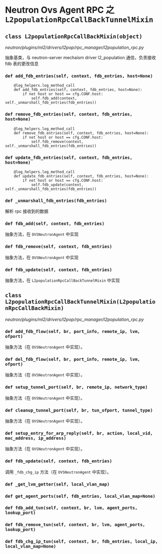 # Neutron Ovs Agent RPC 之 `L2populationRpcCallBackTunnelMixin`

## `class L2populationRpcCallBackMixin(object)`

*neutron/plugins/ml2/drivers/l2pop/rpc_manager/l2population_rpc.py*

抽象基类，与 neutron-server mechaism driver l2_population 通信，负责接收 fdb 表的更改信息

### `def add_fdb_entries(self, context, fdb_entries, host=None)`

```
    @log_helpers.log_method_call
    def add_fdb_entries(self, context, fdb_entries, host=None):
        if not host or host == cfg.CONF.host:
            self.fdb_add(context, self._unmarshall_fdb_entries(fdb_entries))
```

### `def remove_fdb_entries(self, context, fdb_entries, host=None)`

```
    @log_helpers.log_method_call
    def remove_fdb_entries(self, context, fdb_entries, host=None):
        if not host or host == cfg.CONF.host:
            self.fdb_remove(context, self._unmarshall_fdb_entries(fdb_entries))
```

### `def update_fdb_entries(self, context, fdb_entries, host=None)`

```
    @log_helpers.log_method_call
    def update_fdb_entries(self, context, fdb_entries, host=None):
        if not host or host == cfg.CONF.host:
            self.fdb_update(context, self._unmarshall_fdb_entries(fdb_entries))
```

### `def _unmarshall_fdb_entries(fdb_entries)`

解析 rpc 接收到的数据

### `def fdb_add(self, context, fdb_entries)`

抽象方法，在 `OVSNeutronAgent` 中实现

### `def fdb_remove(self, context, fdb_entries)`

抽象方法，在 `OVSNeutronAgent` 中实现

### `def fdb_update(self, context, fdb_entries)`

抽象方法，在 `L2populationRpcCallBackTunnelMixin` 中实现

## `class L2populationRpcCallBackTunnelMixin(L2populationRpcCallBackMixin)`

*neutron/plugins/ml2/drivers/l2pop/rpc_manager/l2population_rpc.py*

### `def add_fdb_flow(self, br, port_info, remote_ip, lvm, ofport)`

抽象方法（在 `OVSNeutronAgent` 中实现）。

### `def del_fdb_flow(self, br, port_info, remote_ip, lvm, ofport)`

抽象方法（在 `OVSNeutronAgent` 中实现）。

### `def setup_tunnel_port(self, br, remote_ip, network_type)`

抽象方法（在 `OVSNeutronAgent` 中实现）。

### `def cleanup_tunnel_port(self, br, tun_ofport, tunnel_type)`

抽象方法（在 `OVSNeutronAgent` 中实现）。

### `def setup_entry_for_arp_reply(self, br, action, local_vid, mac_address, ip_address)`

抽象方法（在 `OVSNeutronAgent` 中实现）。

### `def fdb_update(self, context, fdb_entries)`

调用 `_fdb_chg_ip` 方法（在 `OVSNeutronAgent` 中实现）。

### `def _get_lvm_getter(self, local_vlan_map)`


### `def get_agent_ports(self, fdb_entries, local_vlan_map=None)`


### `def fdb_add_tun(self, context, br, lvm, agent_ports, lookup_port)`


### `def fdb_remove_tun(self, context, br, lvm, agent_ports, lookup_port)`

### `def fdb_chg_ip_tun(self, context, br, fdb_entries, local_ip, local_vlan_map=None)`








